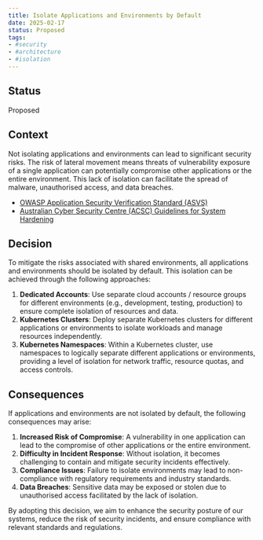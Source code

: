 ```yaml
---
title: Isolate Applications and Environments by Default
date: 2025-02-17
status: Proposed
tags:
- #security
- #architecture
- #isolation
---
```


## Status

Proposed

## Context

Not isolating applications and environments can lead to significant security risks. The risk of lateral movement means threats of vulnerability exposure of a single application can potentially compromise other applications or the entire environment. This lack of isolation can facilitate the spread of malware, unauthorised access, and data breaches.

- [OWASP Application Security Verification Standard (ASVS)](https://owasp.org/www-project-application-security-verification-standard/)
- [Australian Cyber Security Centre (ACSC) Guidelines for System Hardening](https://www.cyber.gov.au/resources-business-and-government/essential-cyber-security/ism/cyber-security-guidelines/guidelines-system-hardening)

## Decision

To mitigate the risks associated with shared environments, all applications and environments should be isolated by default. This isolation can be achieved through the following approaches:

1. **Dedicated Accounts**: Use separate cloud accounts / resource groups for different environments (e.g., development, testing, production) to ensure complete isolation of resources and data.
2. **Kubernetes Clusters**: Deploy separate Kubernetes clusters for different applications or environments to isolate workloads and manage resources independently.
3. **Kubernetes Namespaces**: Within a Kubernetes cluster, use namespaces to logically separate different applications or environments, providing a level of isolation for network traffic, resource quotas, and access controls.

## Consequences

If applications and environments are not isolated by default, the following consequences may arise:

1. **Increased Risk of Compromise**: A vulnerability in one application can lead to the compromise of other applications or the entire environment.
2. **Difficulty in Incident Response**: Without isolation, it becomes challenging to contain and mitigate security incidents effectively.
3. **Compliance Issues**: Failure to isolate environments may lead to non-compliance with regulatory requirements and industry standards.
4. **Data Breaches**: Sensitive data may be exposed or stolen due to unauthorised access facilitated by the lack of isolation.

By adopting this decision, we aim to enhance the security posture of our systems, reduce the risk of security incidents, and ensure compliance with relevant standards and regulations.